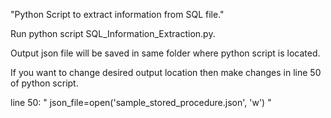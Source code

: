 "Python Script to extract information from SQL file." 

Run python script SQL_Information_Extraction.py.
 
Output json file will be saved in same folder where python script is located.

If you want to change desired output location then make changes in line 50 of python script.

line 50: " json_file=open('sample_stored_procedure.json', 'w') "